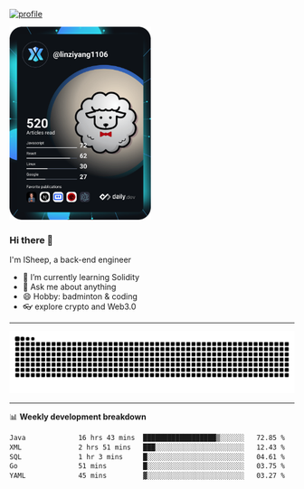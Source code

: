 [![profile](https://user-images.githubusercontent.com/54968314/208005045-e4b42f3b-833d-4242-bfcc-e764865553a2.svg)](https://www.calligrapher.ai/)

<a href="https://app.daily.dev/linziyang1106"><img src="/devcard.png" width="250" alt="ISheep's Dev Card"/></a>

### Hi there 🐏

I'm ISheep, a back-end engineer

- 🔭 I’m currently learning Solidity
- 💬 Ask me about anything
- 😄 Hobby: badminton & coding
- 👓 explore crypto and Web3.0

-------

![](https://raw.githubusercontent.com/ISheepp/ISheepp/output/github-contribution-grid-snake.svg)

-------

📊 **Weekly development breakdown**
<!--START_SECTION:waka-->

```txt
Java             16 hrs 43 mins  ██████████████████▒░░░░░░   72.85 %
XML              2 hrs 51 mins   ███░░░░░░░░░░░░░░░░░░░░░░   12.43 %
SQL              1 hr 3 mins     █░░░░░░░░░░░░░░░░░░░░░░░░   04.61 %
Go               51 mins         █░░░░░░░░░░░░░░░░░░░░░░░░   03.75 %
YAML             45 mins         ▓░░░░░░░░░░░░░░░░░░░░░░░░   03.27 %
```

<!--END_SECTION:waka-->
